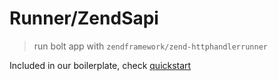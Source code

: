 Runner/ZendSapi
================

> run bolt app with `zendframework/zend-httphandlerrunner`

Included in our boilerplate, check [quickstart](http://litphp.github.io/docs/quickstart)

